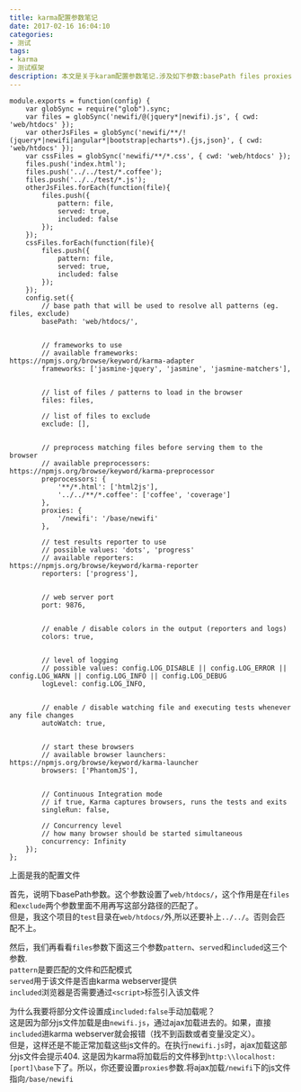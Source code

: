 ```yaml
---
title: karma配置参数笔记
date: 2017-02-16 16:04:10
categories:
- 测试
tags:
- karma
- 测试框架
description: 本文是关于karam配置参数笔记.涉及如下参数:basePath files proxies
---
```


```
module.exports = function(config) {
    var globSync = require("glob").sync;
    var files = globSync('newifi/@(jquery*|newifi).js', { cwd: 'web/htdocs' });
    var otherJsFiles = globSync('newifi/**/!(jquery*|newifi|angular*|bootstrap|echarts*).{js,json}', { cwd: 'web/htdocs' });
    var cssFiles = globSync('newifi/**/*.css', { cwd: 'web/htdocs' });
    files.push('index.html');
    files.push('../../test/*.coffee');
    files.push('../../test/*.js');
    otherJsFiles.forEach(function(file){
        files.push({
            pattern: file,
            served: true,
            included: false
        });
    });
    cssFiles.forEach(function(file){
        files.push({
            pattern: file,
            served: true,
            included: false
        });
    });
    config.set({
        // base path that will be used to resolve all patterns (eg. files, exclude)
        basePath: 'web/htdocs/',


        // frameworks to use
        // available frameworks: https://npmjs.org/browse/keyword/karma-adapter
        frameworks: ['jasmine-jquery', 'jasmine', 'jasmine-matchers'],


        // list of files / patterns to load in the browser
        files: files,

        // list of files to exclude
        exclude: [],


        // preprocess matching files before serving them to the browser
        // available preprocessors: https://npmjs.org/browse/keyword/karma-preprocessor
        preprocessors: {
            '**/*.html': ['html2js'],
            '../../**/*.coffee': ['coffee', 'coverage']
        },
        proxies: {
            '/newifi': '/base/newifi'
        },

        // test results reporter to use
        // possible values: 'dots', 'progress'
        // available reporters: https://npmjs.org/browse/keyword/karma-reporter
        reporters: ['progress'],


        // web server port
        port: 9876,


        // enable / disable colors in the output (reporters and logs)
        colors: true,


        // level of logging
        // possible values: config.LOG_DISABLE || config.LOG_ERROR || config.LOG_WARN || config.LOG_INFO || config.LOG_DEBUG
        logLevel: config.LOG_INFO,


        // enable / disable watching file and executing tests whenever any file changes
        autoWatch: true,


        // start these browsers
        // available browser launchers: https://npmjs.org/browse/keyword/karma-launcher
        browsers: ['PhantomJS'],


        // Continuous Integration mode
        // if true, Karma captures browsers, runs the tests and exits
        singleRun: false,

        // Concurrency level
        // how many browser should be started simultaneous
        concurrency: Infinity
    });
};
```
上面是我的配置文件  
<!--more-->
首先，说明下basePath参数。这个参数设置了`web/htdocs/`，这个作用是在`files`和`exclude`两个参数里面不用再写这部分路径的匹配了。  
但是，我这个项目的`test`目录在`web/htdocs/`外,所以还要补上`../../`。否则会匹配不上。

然后，我们再看看`files`参数下面这三个参数`pattern`、`served`和`included`这三个参数.  
`pattern`是要匹配的文件和匹配模式  
`served`用于该文件是否由karma webserver提供  
`included`浏览器是否需要通过`<script>`标签引入该文件  

为什么我要将部分文件设置成`included:false`手动加载呢？  
这是因为部分js文件加载是由`newifi.js`，通过ajax加载进去的。如果，直接`included`进karma webserver就会报错（找不到函数或者变量没定义）。  
但是，这样还是不能正常加载这些js文件的。在执行`newifi.js`时，ajax加载这部分js文件会提示404.
这是因为karma将加载后的文件移到`http:\\localhost:[port]\base`下了。所以，你还要设置`proxies`参数.将ajax加载`/newifi`下的js文件指向`/base/newifi`
